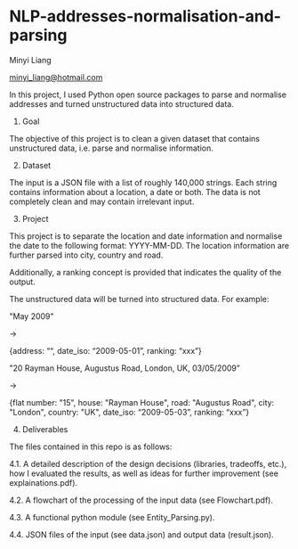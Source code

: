 # NLP-addresses-normalisation-and-parsing
Minyi Liang

minyi_liang@hotmail.com


In this project, I used Python open source packages to parse and normalise addresses and turned unstructured data into structured data.


1. Goal

The objective of this project is to clean a given dataset that contains unstructured data, i.e.
parse and normalise information.

2. Dataset

The input is a JSON file with a list of roughly 140,000 strings. Each string contains information
about a location, a date or both. The data is not completely clean and may contain irrelevant
input.

3. Project

This project is to separate the location and date information and normalise the date to the following
format: YYYY-MM-DD. The location information are further parsed into city, country and road.

Additionally, a ranking concept is provided that indicates the quality of the
output. 

The unstructured data will be turned into structured data. For example:

"May 2009" 

→ 

{address: ““, date_iso: “2009-05-01”, ranking: “xxx”}


"20 Rayman House, Augustus Road, London, UK, 03/05/2009" 

→ 

{flat number: "15", house: "Rayman House", road: "Augustus Road", city: "London", country: "UK", date_iso: “2009-05-03”, ranking: “xxx”}




4. Deliverables

The files contained in this repo is as follows:

4.1. A detailed description of the design decisions (libraries, tradeoffs, etc.), how I evaluated
the results, as well as ideas for further improvement (see explainations.pdf).

4.2. A flowchart of the processing of the input data (see Flowchart.pdf).

4.3. A functional python module (see Entity_Parsing.py).

4.4. JSON files of the input (see data.json) and output data (result.json).

